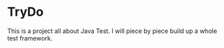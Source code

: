 # TryDo
This is a project all about Java Test.
I will piece by piece build up a whole test framework.